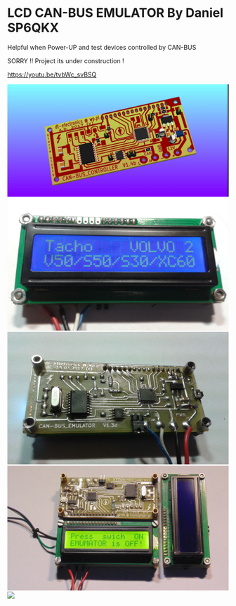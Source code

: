 # LCD CAN-BUS EMULATOR By Daniel SP6QKX 

Helpful when Power-UP and test devices controlled by CAN-BUS

SORRY !! Project its under construction ! 

https://youtu.be/tvbWc_svBSQ


<img src="https://raw.githubusercontent.com/SP6QKX/LCD-CAN-BUS-EMULATOR-by-SP6QKX/master/1.jpg">
<img src="https://raw.githubusercontent.com/SP6QKX/LCD-CAN-BUS-EMULATOR-by-SP6QKX/master/2.jpg">
<img src="https://raw.githubusercontent.com/SP6QKX/LCD-CAN-BUS-EMULATOR-by-SP6QKX/master/3.jpg">
<img src="https://raw.githubusercontent.com/SP6QKX/LCD-CAN-BUS-EMULATOR-by-SP6QKX/master/4.jpg">
<img src="https://raw.githubusercontent.com/SP6QKX/LCD-CAN-BUS-EMULATOR-by-SP6QKX/master/5.jpg">
